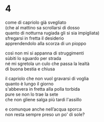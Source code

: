 # 4

come di capriolo già svegliato  
(che al mattino sa scrollarsi di dosso  
quanto di notturna rugiada gli si sia impigliata)  
sfregarsi in fretta il desiderio  
apprendendolo alla scorza di un pioppo

così non mi si appanna di struggimenti  
sùbiti lo sguardo per strada  
né mi sgretola un culo che passa la lealtà  
di buona bestia e chiusa

il capriolo che non vuol gravarsi di voglia  
quanto è lungo il giorno  
s'abbevera in fretta alla polla torbida  
pure se non lo trae la sete  
che non gliene salga più tardi l'assillo

e comunque anche nell’acqua sporca  
non resta sempre preso un po' di sole?
